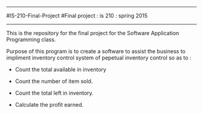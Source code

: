 **********************************************************
#IS-210-Final-Project
#Final project : is 210 : spring 2015
**********************************************************

This is the repository for the final project for the 
Software Application Programming class.

Purpose of this program is to create a software to assist the business
to impliment inventory control system of pepetual inventory control
so as to :

 - Count the total available in inventory

 - Count the number of item sold.

 - Count the total left in inventory.

 - Calculate the profit  earned. 




